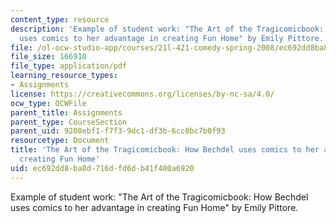 ```yaml
---
content_type: resource
description: 'Example of student work: "The Art of the Tragicomicbook: How Bechdel
  uses comics to her advantage in creating Fun Home" by Emily Pittore.'
file: /ol-ocw-studio-app/courses/21l-421-comedy-spring-2008/ec692dd8ba8d716dfd6db41f480a6920_pittore_funhome.pdf
file_size: 166910
file_type: application/pdf
learning_resource_types:
- Assignments
license: https://creativecommons.org/licenses/by-nc-sa/4.0/
ocw_type: OCWFile
parent_title: Assignments
parent_type: CourseSection
parent_uid: 9208ebf1-f7f3-9dc1-df3b-6cc0bc7b0f93
resourcetype: Document
title: 'The Art of the Tragicomicbook: How Bechdel uses comics to her advantage in
  creating Fun Home'
uid: ec692dd8-ba8d-716d-fd6d-b41f480a6920
---
```

Example of student work: "The Art of the Tragicomicbook: How Bechdel uses comics to her advantage in creating Fun Home" by Emily Pittore.